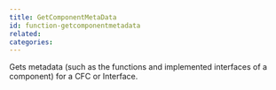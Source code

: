 ```yaml
---
title: GetComponentMetaData
id: function-getcomponentmetadata
related:
categories:
---
```


Gets metadata (such as the functions and implemented interfaces of a component) for a CFC or Interface. 